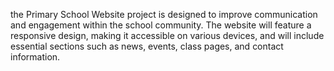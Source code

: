 the Primary School Website project is designed to improve communication and engagement within the school community. The website will feature a responsive design,
making it accessible on various devices, and will include essential sections such as news, events, class pages, and contact information. 

  
